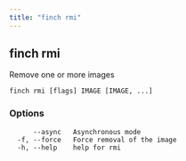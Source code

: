 ```yaml
---
title: "finch rmi"
---
```

## finch rmi

Remove one or more images

```
finch rmi [flags] IMAGE [IMAGE, ...]
```

### Options
```
      --async   Asynchronous mode
  -f, --force   Force removal of the image
  -h, --help    help for rmi
```
